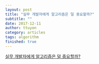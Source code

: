 ```yaml
---
layout: post
title: "실무 개발자에게 알고리즘은 덜 중요할까?"
subtitle: ""
date: 2017-12-11
author: ttuyon
category: articles
tags: algorithm
finished: true
---
```

<i class="fa fa-medium"></i> [실무 개발자에게 알고리즘은 덜 중요할까?](https://medium.com/@ghilbut/%EC%8B%A4%EB%AC%B4-%EA%B0%9C%EB%B0%9C%EC%9E%90%EC%97%90%EA%B2%8C-%EC%95%8C%EA%B3%A0%EB%A6%AC%EC%A6%98%EC%9D%80-%EB%8D%9C-%EC%A4%91%EC%9A%94%ED%95%A0%EA%B9%8C-fcbab7f87074)